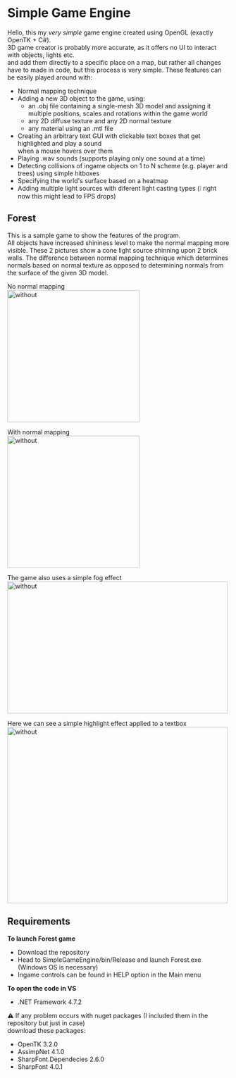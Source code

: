 Simple Game Engine
==============
Hello, this my *very simple* game engine created using OpenGL (exactly OpenTK + C#).  
3D game creator is probably more accurate, as it offers no UI to interact with objects, lights etc.  
and add them directly to a specific place on a map, but rather all changes have to made in code,
but this process is very simple.
These features can be easily played around with:  
- Normal mapping technique
- Adding a new 3D object to the game, using:
	- an .obj file containing a single-mesh 3D model and assigning it multiple positions, scales and rotations within the game world  
	- any 2D diffuse texture and any 2D normal texture  
	- any material using an .mtl file  
- Creating an arbitrary text GUI with clickable text boxes that get highlighted and play a sound  
  when a mouse hovers over them  
- Playing .wav sounds (supports playing only one sound at a time)
- Detecting collisions of ingame objects on 1 to N scheme (e.g. player and trees) using simple hitboxes
- Specifying the world's surface based on a heatmap
- Adding multiple light sources with diferent light casting types (:grey_exclamation: right now this might lead to FPS drops)

Forest 
--------------
This is a sample game to show the features of the program.  
All objects have increased shininess level to make the normal mapping more visible. 
These 2 pictures show a cone light source shinning upon 2 brick walls.
The difference between normal mapping technique which determines normals based on normal texture as opposed to
determining normals from the surface of the given 3D model.  
  
No normal mapping  
<img src="../Pictures/no_normal_mapping.png?raw=true" alt="without" width="300" height="300">  
	
With normal mapping  
<img src="../Pictures/normal_mapping.png?raw=true" alt="without" width="300" height="300">  
  
The game also uses a simple fog effect  
<img src="../Pictures/fog_effect.png?raw=true" alt="without" width="500" height="300">  
  
Here we can see a simple highlight effect applied to a textbox  
<img src="../Pictures/mouse_hover.png?raw=true" alt="without" width="500" height="400">  


Requirements  
--------------
**To launch Forest game**  
 - Download the repository  
 - Head to SimpleGameEngine/bin/Release and launch Forest.exe (Windows OS is necessary)  
 - Ingame controls can be found in HELP option in the Main menu  
  
**To open the code in VS**  
 - .NET Framework 4.7.2

:warning: If any problem occurs with nuget packages (I included them in the repository but just in case)  
download these packages:
 - OpenTK 3.2.0
 - AssimpNet 4.1.0
 - SharpFont.Dependecies 2.6.0
 - SharpFont 4.0.1



